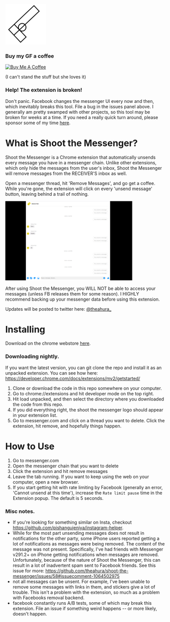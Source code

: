 ![Shoot the Messenger Icon](/icon.png)

### Buy my GF a coffee

<a href="https://www.buymeacoffee.com/theahura" target="_blank"><img src="https://cdn.buymeacoffee.com/buttons/v2/default-yellow.png" alt="Buy Me A Coffee" style="height: 60px !important;width: 217px !important;" ></a>

(I can't stand the stuff but she loves it)

### Help! The extension is broken!

Don't panic. Facebook changes the messenger UI every now and then, which inevitably breaks this tool. File a bug in the issues panel above. I generally am pretty swamped with other projects, so this tool may be broken for weeks at a time. If you need a really quick turn around, please sponsor some of my time [here](https://www.buymeacoffee.com/theahura/e/136718).

# What is Shoot the Messenger?

Shoot the Messenger is a Chrome extension that automatically unsends every message you have in a messenger chain. Unlike other extensions, which only hide the messages from the user's inbox, Shoot the Messenger will remove messages from the RECEIVER'S inbox as well. 

Open a messenger thread, hit 'Remove Messages', and go get a coffee. While you're gone, the extension will click on every 'unsend message' button, leaving behind a trail of nothing.

  <img src="redacted.png" alt="Removed messages with Shoot the Messenger" width="400"/>
  
After using Shoot the Messenger, you WILL NOT be able to access your messages (unless FB releases them for some reason). I HIGHLY recommend backing up your messenger data before using this extension.

Updates will be posted to twitter here: [@theahura_](https://twitter.com/theahura_)

# Installing

Download on the chrome webstore [here](https://chrome.google.com/webstore/detail/shoot-the-messenger/lkhmjelfhkidbekjkghmbacoaolbcmep?hl=en). 

### Downloading nightly.

If you want the latest version, you can git clone the repo and install it as an unpacked extension. You can see how here: https://developer.chrome.com/docs/extensions/mv2/getstarted/

1) Clone or download the code in this repo somewhere on your computer. 
2) Go to chrome://extensions and hit developer mode on the top right.
3) Hit load unpacked, and then select the directory where you downloaded the code from this repo. 
4) If you did everything right, the shoot the messenger logo should appear in your extension list.
5) Go to messenger.com and click on a thread you want to delete. Click the extension, hit remove, and hopefully things happen.

# How to Use
1) Go to messenger.com
2) Open the messenger chain that you want to delete
3) Click the extension and hit remove messages
4) Leave the tab running. If you want to keep using the web on your computer, open a new browser.
5) If you start getting hit with rate limiting by Facebook (generally an error, 'Cannot unsend at this time'), increase the `Rate limit pause` time in the Extension popup. The default is 5 seconds.

### Misc notes.

- If you're looking for something similar on Insta, checkout https://github.com/pishangujeniya/instagram-helper.
- While for the most part unsending messages does not result in notifications for the other party, some iPhone users reported getting a lot of notifications as messages were being removed. The content of the message was not present. Specifically, I've had friends with Messenger v291.2+ on iPhone getting notifications when messages are removed. Unfortunately, because of the nature of Shoot the Messenger, this can result in a lot of inadvertent spam sent to Facebook friends. See this issue for more: https://github.com/theahura/shoot-the-messenger/issues/58#issuecomment-1064502975
- not all messages can be unsent. For example, I've been unable to remove some messages with links in them, and stickers give a lot of trouble. This isn't a problem with the extension, so much as a problem with Facebooks removal backend.
- facebook constantly runs A/B tests, some of which may break this extension. File an issue if something weird happens -- or more likely, doesn't happen.
